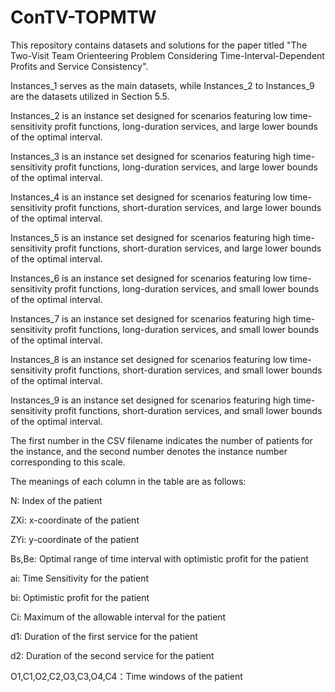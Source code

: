 # ConTV-TOPMTW
This repository contains datasets and solutions for the paper titled "The Two-Visit Team Orienteering Problem Considering Time-Interval-Dependent Profits and Service Consistency".

Instances_1 serves as the main datasets, while Instances_2 to Instances_9 are the datasets utilized in Section 5.5. 

Instances_2 is an instance set designed for scenarios featuring low time-sensitivity profit functions, long-duration services, and large lower bounds of the optimal interval.

Instances_3 is an instance set designed for scenarios featuring high time-sensitivity profit functions, long-duration services, and large lower bounds of the optimal interval.

Instances_4 is an instance set designed for scenarios featuring low time-sensitivity profit functions, short-duration services, and large lower bounds of the optimal interval.

Instances_5 is an instance set designed for scenarios featuring high time-sensitivity profit functions, short-duration services, and large lower bounds of the optimal interval.

Instances_6 is an instance set designed for scenarios featuring low time-sensitivity profit functions, long-duration services, and small lower bounds of the optimal interval.

Instances_7 is an instance set designed for scenarios featuring high time-sensitivity profit functions, long-duration services, and small lower bounds of the optimal interval.

Instances_8 is an instance set designed for scenarios featuring low time-sensitivity profit functions, short-duration services, and small lower bounds of the optimal interval.

Instances_9 is an instance set designed for scenarios featuring high time-sensitivity profit functions, short-duration services, and small lower bounds of the optimal interval.

The first number in the CSV filename indicates the number of patients for the instance, and the second number denotes the instance number corresponding to this scale.

The meanings of each column in the table are as follows:

N: Index of the patient

ZXi: x-coordinate of the patient

ZYi: y-coordinate of the patient

Bs,Be: Optimal range of time interval with optimistic profit for the patient

ai: Time Sensitivity for the patient

bi: Optimistic profit for the patient 

Ci: Maximum of the allowable interval for the patient

d1: Duration of the first service for the patient 

d2: Duration of the second service for the patient 

O1,C1,O2,C2,O3,C3,O4,C4：Time windows of the patient

